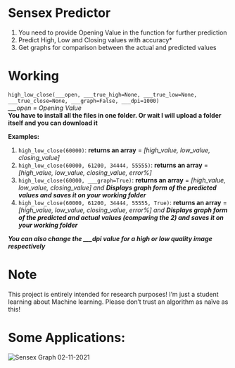 # Sensex Predictor
1. You need to provide Opening Value in the function for further prediction
2. Predict High, Low and Closing values with accuracy*
3. Get graphs for comparison between the actual and predicted values

# Working
`high_low_close(___open, ___true_high=None, ___true_low=None, ___true_close=None, ___graph=False, ___dpi=1000)`<br>
_\_\_\_open = Opening Value_<br>
__You have to install all the files in one folder. Or wait I will upload a folder itself and you can download it__

__Examples:__
1. `high_low_close(60000)`: __returns an array__ = _\[high_value, low_value, closing_value]_<br>
2. `high_low_close(60000, 61200, 34444, 55555)`: __returns an array__ = _\[high_value, low_value, closing_value, error%]_<br>
3. `high_low_close(60000, ___graph=True)`: __returns an array__ = _\[high_value, low_value, closing_value] and __Displays graph form of the predicted values and saves it on your working folder___<br>
4. `high_low_close(60000, 61200, 34444, 55555, True)`: __returns an array__ = _\[high_value, low_value, closing_value, error%] and __Displays graph form of the predicted and actual values (comparing the 2) and saves it on your working folder___<br>
 
 ___You can also change the \_\_\_dpi value for a high or low quality image respectively___

# Note
This project is entirely intended for research purposes! I’m just a student learning about Machine learning. Please don’t trust an algorithm as naïve as this!

# Some Applications:
![Sensex Graph 02-11-2021](https://user-images.githubusercontent.com/70335252/139847140-d7ae250c-307a-450f-9cdc-ff1fe11fadeb.jpg)
